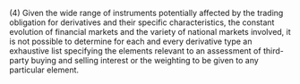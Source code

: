 (4) Given the wide range of instruments potentially affected by the trading obligation for derivatives and their specific characteristics, the constant evolution of financial markets and the variety of national markets involved, it is not possible to determine for each and every derivative type an exhaustive list specifying the elements relevant to an assessment of third-party buying and selling interest or the weighting to be given to any particular element.